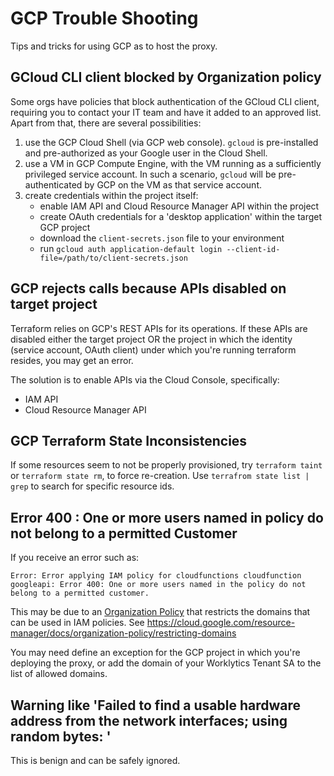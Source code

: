 # GCP Trouble Shooting

Tips and tricks for using GCP as to host the proxy.

## GCloud CLI client blocked by Organization policy

Some orgs have policies that block authentication of the GCloud CLI client, requiring you to contact your IT team and have it added to an approved list. Apart from that, there are several possibilities:

1. use the GCP Cloud Shell (via GCP web console). `gcloud` is pre-installed and pre-authorized as your Google user in the Cloud Shell.
2. use a VM in GCP Compute Engine, with the VM running as a sufficiently privileged service account. In such a scenario, `gcloud` will be pre-authenticated by GCP on the VM as that service account.
3. create credentials within the project itself:
   - enable IAM API and Cloud Resource Manager API within the project
   - create OAuth credentials for a 'desktop application' within the target GCP project
   - download the `client-secrets.json` file to your environment
   - run `gcloud auth application-default login --client-id-file=/path/to/client-secrets.json`

## GCP rejects calls because APIs disabled on target project

Terraform relies on GCP's REST APIs for its operations. If these APIs are disabled either the target project OR the project in which the identity (service account, OAuth client) under which you're running terraform resides, you may get an error.

The solution is to enable APIs via the Cloud Console, specifically:

- IAM API
- Cloud Resource Manager API

## GCP Terraform State Inconsistencies

If some resources seem to not be properly provisioned, try `terraform taint` or `terraform state rm`, to force re-creation. Use `terrafrom state list | grep` to search for specific resource ids.

## Error 400 : One or more users named in policy do not belong to a permitted Customer

If you receive an error such as:

```
Error: Error applying IAM policy for cloudfunctions cloudfunction googleapi: Error 400: One or more users named in the policy do not belong to a permitted customer.
```

This may be due to an [Organization Policy](https://cloud.google.com/resource-manager/docs/organization-policy/overview) that restricts the domains that can be used in IAM policies. See https://cloud.google.com/resource-manager/docs/organization-policy/restricting-domains

You may need define an exception for the GCP project in which you're deploying the proxy, or add the domain of your Worklytics Tenant SA to the list of allowed domains.

## Warning like 'Failed to find a usable hardware address from the network interfaces; using random bytes: '

This is benign and can be safely ignored.
